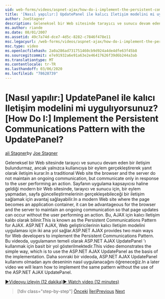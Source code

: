 ```yaml
---
uid: web-forms/videos/aspnet-ajax/how-do-i-implement-the-persistent-communications-pattern-with-the-updatepanel
title: '[Nasıl yapılır:] UpdatePanel ile kalıcı Iletişim modelini mi uygulıyorsunuz? | Microsoft Docs'
author: JoeStagner
description: Geleneksel bir Web sitesinde tarayıcı ve sunucu devam eden bir iletişim kurmaz, ancak yalnızca bir işlem gerçekleştiren kullanıcıya yanıt olarak iletişim kurar...
ms.author: riande
ms.date: 08/01/2007
ms.assetid: 49c7a74d-dce7-4d5c-8282-c7846f478e11
msc.legacyurl: /web-forms/videos/aspnet-ajax/how-do-i-implement-the-persistent-communications-pattern-with-the-updatepanel
msc.type: video
ms.openlocfilehash: 2a0a286ad731751460cb9d924a4de4dfe63f45b8
ms.sourcegitcommit: e7e91932a6e91a63e2e46417626f39d6b244a3ab
ms.translationtype: MT
ms.contentlocale: tr-TR
ms.lasthandoff: 03/06/2020
ms.locfileid: "78628739"
---
```

# <a name="how-do-i-implement-the-persistent-communications-pattern-with-the-updatepanel"></a><span data-ttu-id="6ae9b-104">[Nasıl yapılır:] UpdatePanel ile kalıcı Iletişim modelini mi uygulıyorsunuz?</span><span class="sxs-lookup"><span data-stu-id="6ae9b-104">[How Do I:] Implement the Persistent Communications Pattern with the UpdatePanel?</span></span>

<span data-ttu-id="6ae9b-105">[ali Stagner](https://github.com/JoeStagner)</span><span class="sxs-lookup"><span data-stu-id="6ae9b-105">by [Joe Stagner](https://github.com/JoeStagner)</span></span>

<span data-ttu-id="6ae9b-106">Geleneksel bir Web sitesinde tarayıcı ve sunucu devam eden bir iletişim bulundurmaz, ancak yalnızca kullanıcıya bir eylem gerçekleştirerek yanıt olarak iletişim kurar.</span><span class="sxs-lookup"><span data-stu-id="6ae9b-106">In a traditional Web site the browser and the server do not maintain an ongoing communication, but communicate only in response to the user performing an action.</span></span> <span data-ttu-id="6ae9b-107">Sayfanın uygulama kapsayıcısı haline geldiği modern bir Web sitesinde, tarayıcı ve sunucu için, bir eylem yapmadan, sayfa güncelleştirmelerinin gerçekleşebileceği bir iletişim sağlamak için avantaj sağlayabilir.</span><span class="sxs-lookup"><span data-stu-id="6ae9b-107">In a modern Web site where the page becomes an application container, it can be advantageous for the browser and the server to maintain an ongoing communication so that page updates can occur without the user performing an action.</span></span> <span data-ttu-id="6ae9b-108">Bu, AJAX için kalıcı Iletişim kalıbı olarak bilinir.</span><span class="sxs-lookup"><span data-stu-id="6ae9b-108">This is known as the Persistent Communications Pattern for AJAX.</span></span> <span data-ttu-id="6ae9b-109">ASP.NET AJAX, Web geliştiricilerinin kalıcı Iletişim modelini uygulaması için iki ana yol sağlar.</span><span class="sxs-lookup"><span data-stu-id="6ae9b-109">ASP.NET AJAX provides two main ways for Web developers to implement the Persistent Communications Pattern.</span></span> <span data-ttu-id="6ae9b-110">Bu videoda, uygulamanın temeli olarak ASP.NET AJAX UpdatePanel 'ı kullanmak için basit bir yol gösterilmektedir.</span><span class="sxs-lookup"><span data-stu-id="6ae9b-110">This video demonstrates the simple way, which is to use the ASP.NET AJAX UpdatePanel as the basis of the implementation.</span></span> <span data-ttu-id="6ae9b-111">Daha sonraki bir videoda, ASP.NET AJAX UpdatePanel kullanımı olmadan aynı deseninin nasıl uygulanacağını öğreneceğiz.</span><span class="sxs-lookup"><span data-stu-id="6ae9b-111">In a later video we will learn how to implement the same pattern without the use of the ASP.NET AJAX UpdatePanel.</span></span>

[<span data-ttu-id="6ae9b-112">&#9654;Videoyu izleyin (12 dakika)</span><span class="sxs-lookup"><span data-stu-id="6ae9b-112">&#9654; Watch video (12 minutes)</span></span>](https://channel9.msdn.com/Blogs/ASP-NET-Site-Videos/how-do-i-implement-the-persistent-communications-pattern-with-the-updatepanel)

> [!div class="step-by-step"]
> <span data-ttu-id="6ae9b-113">[Önceki](how-do-i-use-the-conditional-updatemode-of-the-updatepanel.md)
> [İleri](how-do-i-localize-an-aspnet-ajax-application.md)</span><span class="sxs-lookup"><span data-stu-id="6ae9b-113">[Previous](how-do-i-use-the-conditional-updatemode-of-the-updatepanel.md)
[Next](how-do-i-localize-an-aspnet-ajax-application.md)</span></span>
